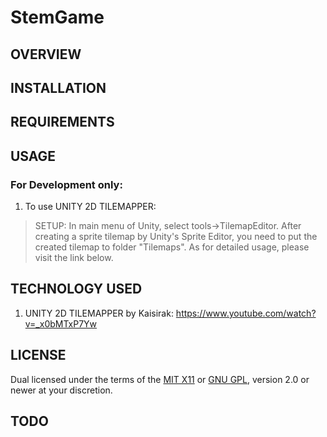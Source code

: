 # StemGame


## OVERVIEW


## INSTALLATION


## REQUIREMENTS


## USAGE

### For Development only:

1. To use UNITY 2D TILEMAPPER:
> SETUP: In main menu of Unity, select tools->TilemapEditor. After creating a sprite tilemap by Unity's Sprite Editor,
> you need to put the created tilemap to folder "Tilemaps". As for detailed usage, please visit the link below. 


## TECHNOLOGY USED

1. UNITY 2D TILEMAPPER by Kaisirak: https://www.youtube.com/watch?v=_x0bMTxP7Yw

## LICENSE

Dual licensed under the terms of the [MIT X11][1] or [GNU GPL][2], version 2.0 
or newer at your discretion.

[1]: http://www.opensource.org/licenses/mit-license.html
[2]: http://www.opensource.org/licenses/gpl-license.html


## TODO
